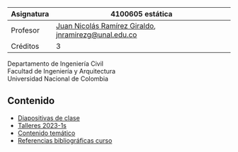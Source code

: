 | Asignatura | 4100605 estática                                                             |
| ---        | ---                                                                                    |
| Profesor   | [Juan Nicolás Ramírez Giraldo](https://github.com/jnramirezg/), jnramirezg@unal.edu.co |
| Créditos   | 3                                                                                      |

Departamento de Ingeniería Civil\
Facultad de Ingeniería y Arquitectura\
Universidad Nacional de Colombia


## Contenido
- [Diapositivas de clase](/docs/material.md)
- [Talleres 2023-1s](/docs/talleres_2023-1s.md)
- [Contenido temático](/docs/contenido_tematico.md)
- [Referencias bibliográficas curso](/docs/referencias_curso.md)
